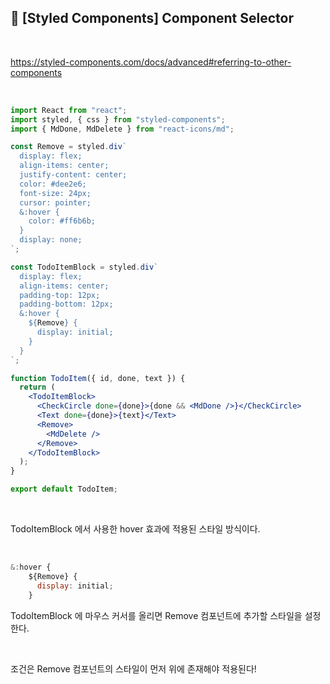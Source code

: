 ## 📘 [Styled Components] Component Selector

<br>

https://styled-components.com/docs/advanced#referring-to-other-components

<br>

```jsx
import React from "react";
import styled, { css } from "styled-components";
import { MdDone, MdDelete } from "react-icons/md";

const Remove = styled.div`
  display: flex;
  align-items: center;
  justify-content: center;
  color: #dee2e6;
  font-size: 24px;
  cursor: pointer;
  &:hover {
    color: #ff6b6b;
  }
  display: none;
`;

const TodoItemBlock = styled.div`
  display: flex;
  align-items: center;
  padding-top: 12px;
  padding-bottom: 12px;
  &:hover {
    ${Remove} {
      display: initial;
    }
  }
`;

function TodoItem({ id, done, text }) {
  return (
    <TodoItemBlock>
      <CheckCircle done={done}>{done && <MdDone />}</CheckCircle>
      <Text done={done}>{text}</Text>
      <Remove>
        <MdDelete />
      </Remove>
    </TodoItemBlock>
  );
}

export default TodoItem;
```

<br>

TodoItemBlock 에서 사용한 hover 효과에 적용된 스타일 방식이다.

<br>

```jsx
&:hover {
    ${Remove} {
      display: initial;
    }
```

TodoItemBlock 에 마우스 커서를 올리면 Remove 컴포넌트에 추가할 스타일을 설정한다.

<br>

조건은 Remove 컴포넌트의 스타일이 먼저 위에 존재해야 적용된다!
